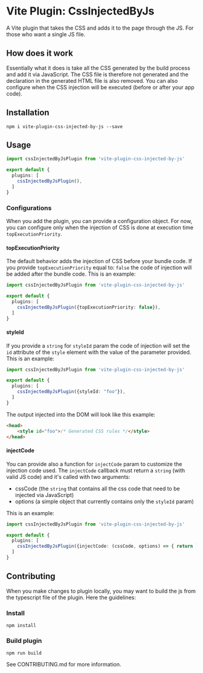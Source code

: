 # Vite Plugin: CssInjectedByJs
A Vite plugin that takes the CSS and adds it to the page through the JS. For those who want a single JS file.

## How does it work
Essentially what it does is take all the CSS generated by the build process and add it via JavaScript.
The CSS file is therefore not generated and the declaration in the generated HTML file is also removed.
You can also configure when the CSS injection will be executed (before or after your app code).

## Installation
```
npm i vite-plugin-css-injected-by-js --save
```

## Usage
```ts
import cssInjectedByJsPlugin from 'vite-plugin-css-injected-by-js'

export default {
  plugins: [
    cssInjectedByJsPlugin(),
  ]
}
```
### Configurations
When you add the plugin, you can provide a configuration object.
For now, you can configure only when the injection of CSS is done at execution time ```topExecutionPriority```.
#### topExecutionPriority
The default behavior adds the injection of CSS before your bundle code.
If you provide ```topExecutionPriority``` equal to: ```false```  the code of injection will be added after the bundle code.
This is an example:
```ts
import cssInjectedByJsPlugin from 'vite-plugin-css-injected-by-js'

export default {
  plugins: [
    cssInjectedByJsPlugin({topExecutionPriority: false}),
  ]
}
```

#### styleId
If you provide a `string` for `styleId` param the code of injection will set the `id` attribute of the `style` element with the value of the parameter provided.
This is an example:
```ts
import cssInjectedByJsPlugin from 'vite-plugin-css-injected-by-js'

export default {
  plugins: [
    cssInjectedByJsPlugin({styleId: "foo"}),
  ]
}
```
The output injected into the DOM will look like this example:
```html
<head>
    <style id="foo">/* Generated CSS rules */</style>
</head>
```

#### injectCode
You can provide also a function for `injectCode` param to customize the injection code used.
The `injectCode` callback must return a `string` (with valid JS code) and it's called with two arguments:
- cssCode (the `string` that contains all the css code that need to be injected via JavaScript)
- options (a simple object that currently contains only the `styleId` param)

This is an example:
```ts
import cssInjectedByJsPlugin from 'vite-plugin-css-injected-by-js'

export default {
  plugins: [
    cssInjectedByJsPlugin({injectCode: (cssCode, options) => { return `try{if(typeof document != 'undefined'){var elementStyle = document.createElement('style');elementStyle.appendChild(document.createTextNode(${cssCode}));document.head.appendChild(elementStyle);}}catch(e){console.error('vite-plugin-css-injected-by-js', e);}`}}),
  ]
}
```

## Contributing
When you make changes to plugin locally, you may want to build the js from the typescript file of the plugin. 
Here the guidelines:
### Install
```
npm install
```
### Build plugin
```
npm run build
```

See CONTRIBUTING.md for more information.
